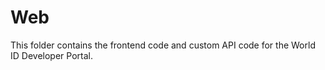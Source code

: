 # Web

This folder contains the frontend code and custom API code for the World ID Developer Portal.
